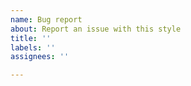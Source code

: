 ```yaml
---
name: Bug report
about: Report an issue with this style
title: ''
labels: ''
assignees: ''

---
```


<!---
Thanks for your interest! Please double-check that your issue isn't already known, unless you'd like to assist in fixing it. See known issues here: https://github.com/Tech-How/Light-Theme-for-YouTube-Music?tab=readme-ov-file#-known-issues
--->
